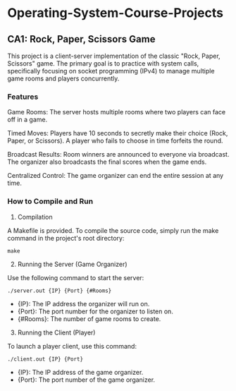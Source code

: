 # Operating-System-Course-Projects

## CA1: Rock, Paper, Scissors Game
This project is a client-server implementation of the classic "Rock, Paper, Scissors" game. The primary goal is to practice with system calls, specifically focusing on socket programming (IPv4) to manage multiple game rooms and players concurrently.

### Features
Game Rooms: The server hosts multiple rooms where two players can face off in a game.

Timed Moves: Players have 10 seconds to secretly make their choice (Rock, Paper, or Scissors). A player who fails to choose in time forfeits the round.

Broadcast Results: Room winners are announced to everyone via broadcast. The organizer also broadcasts the final scores when the game ends.

Centralized Control: The game organizer can end the entire session at any time.

### How to Compile and Run
1. Compilation

  A Makefile is provided. To compile the source code, simply run the make command in the project's root directory:

  `make`

2. Running the Server (Game Organizer)

  Use the following command to start the server:

  `./server.out {IP} {Port} {#Rooms}`

  - {IP}: The IP address the organizer will run on.
  - {Port}: The port number for the organizer to listen on.
  - {#Rooms}: The number of game rooms to create.

3. Running the Client (Player)

  To launch a player client, use this command:

  `./client.out {IP} {Port}`

  - {IP}: The IP address of the game organizer.
  - {Port}: The port number of the game organizer.